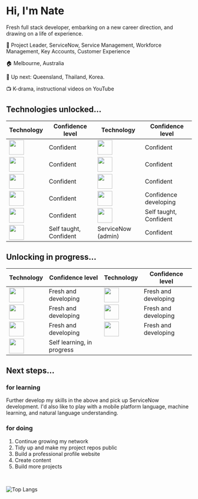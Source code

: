 <link rel="stylesheet" href="https://cdn.jsdelivr.net/gh/devicons/devicon@v2.15.1/devicon.min.css">

# Hi, I'm Nate 

Fresh full stack developer, embarking on a new career direction, and drawing on a life of experience.

:office: Project Leader, ServiceNow, Service Management, Workforce Management, Key Accounts, Customer Experience

:house: Melbourne, Australia

:flight_departure: Up next: Queensland, Thailand, Korea.

:tv: K-drama, instructional videos on YouTube

## Technologies unlocked...

| Technology   | Confidence level  | Technology   | Confidence level  |
|---|---|---|---|
| <img height="40px" src="https://cdn.jsdelivr.net/gh/devicons/devicon/icons/python/python-plain-wordmark.svg" /> | Confident | <img height="40px" src="https://cdn.jsdelivr.net/gh/devicons/devicon/icons/postgresql/postgresql-plain-wordmark.svg" /> | Confident |
| <img height="40px" src="https://cdn.jsdelivr.net/gh/devicons/devicon/icons/flask/flask-original-wordmark.svg" /> | Confident | <img height="40px" src="https://cdn.jsdelivr.net/gh/devicons/devicon/icons/html5/html5-plain-wordmark.svg" /> | Confident |
| <img height="40px" src="https://cdn.jsdelivr.net/gh/devicons/devicon/icons/css3/css3-plain-wordmark.svg" /> | Confident | <img height="40px" src="https://cdn.jsdelivr.net/gh/devicons/devicon/icons/sass/sass-original.svg" /> | Confident |
| <img height="40px" src="https://cdn.jsdelivr.net/gh/devicons/devicon/icons/sqlalchemy/sqlalchemy-plain.svg" /> | Confident | <img height="40px" src="https://cdn.jsdelivr.net/gh/devicons/devicon/icons/figma/figma-plain.svg" /> | Confidence developing |
| <img height="40px" src="https://cdn.jsdelivr.net/gh/devicons/devicon/icons/github/github-original-wordmark.svg" /> | Confident | <img height="40px" src="https://cdn.jsdelivr.net/gh/devicons/devicon/icons/photoshop/photoshop-line.svg" /> | Self taught, Confident |
| <img height="40px" src="https://cdn.jsdelivr.net/gh/devicons/devicon/icons/illustrator/illustrator-line.svg" /> | Self taught, Confident | ServiceNow (admin) | Confident |

## Unlocking in progress...

| Technology   | Confidence level  | Technology   | Confidence level  |
|---|---|---|---|
|<img height="40px" src="https://cdn.jsdelivr.net/gh/devicons/devicon/icons/mongodb/mongodb-plain-wordmark.svg" /> | Fresh and developing |<img height="40px" src="https://cdn.jsdelivr.net/gh/devicons/devicon/icons/javascript/javascript-plain.svg" /> | Fresh and developing |
|<img height="40px" src="https://cdn.jsdelivr.net/gh/devicons/devicon/icons/npm/npm-original-wordmark.svg" /> | Fresh and developing |<img height="40px" src="https://cdn.jsdelivr.net/gh/devicons/devicon/icons/express/express-original.svg" /> | Fresh and developing |
|<img height="40px" src="https://cdn.jsdelivr.net/gh/devicons/devicon/icons/react/react-original-wordmark.svg" /> | Fresh and developing |<img height="40px" src="https://cdn.jsdelivr.net/gh/devicons/devicon/icons/nodejs/nodejs-original-wordmark.svg" /> | Fresh and developing |
|<img height="40px" src="https://cdn.jsdelivr.net/gh/devicons/devicon/icons/linux/linux-plain.svg" /> | Self learning, in progress | | |

## Next steps...

### for learning

Further develop my skills in the above and pick up ServiceNow development. I'd also like to play with a mobile platform language, machine learning, and natural language understanding.

### for doing

1. Continue growing my network
1. Tidy up and make my project repos public
1. Build a professional profile website
1. Create content
1. Build more projects

<br />

![Top Langs](https://github-readme-stats.vercel.app/api/top-langs/?username=nate-0hZ&layout=compact)



